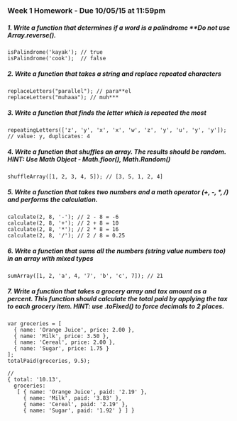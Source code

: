 ### Week 1 Homework - Due 10/05/15 at 11:59pm

##### 1. Write a function that determines if a word is a palindrome  **Do not use Array.reverse().

    isPalindrome('kayak'); // true
    isPalindrome('cook');  // false
 

##### 2.  Write a function that takes a string and replace repeated characters

    replaceLetters("parallel"); // para**el
    replaceLetters("muhaaa"); // muh***


##### 3. Write a function that finds the letter which is repeated the most

    repeatingLetters(['z', 'y', 'x', 'x', 'w', 'z', 'y', 'u', 'y', 'y']); // value: y, duplicates: 4  


##### 4.  Write a function that shuffles an array.  The results should be random. HINT: Use Math Object - Math.floor(), Math.Random()

    shuffleArray([1, 2, 3, 4, 5]); // [3, 5, 1, 2, 4]
    

##### 5.  Write a function that takes two numbers and a math operator (+, -, *, /) and performs the calculation.

    calculate(2, 8, '-'); // 2 - 8 = -6
    calculate(2, 8, '+'); // 2 + 8 = 10
    calculate(2, 8, '*'); // 2 * 8 = 16
    calculate(2, 8, '/'); // 2 / 8 = 0.25

##### 6. Write a function that sums all the numbers (string value numbers too) in an array with mixed types

    sumArray([1, 2, 'a', 4, '7', 'b', 'c', 7]); // 21


##### 7.  Write a function that takes a grocery array and tax amount as a percent. This function should calculate the total paid by applying the tax to each grocery item. HINT: use .toFixed() to force decimals to 2 places.

    var groceries = [
      { name: 'Orange Juice', price: 2.00 },
      { name: 'Milk', price: 3.50 },
      { name: 'Cereal', price: 2.00 },
      { name: 'Sugar', price: 1.75 }
    ];
    totalPaid(groceries, 9.5);

    //
    { total: '10.13',
      groceries:
       [ { name: 'Orange Juice', paid: '2.19' },
         { name: 'Milk', paid: '3.83' },
         { name: 'Cereal', paid: '2.19' },
         { name: 'Sugar', paid: '1.92' } ] }

         


